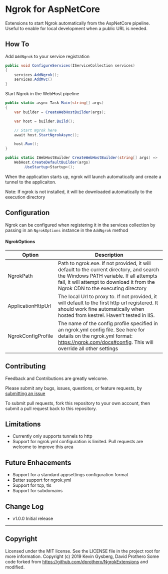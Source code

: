 # Ngrok for AspNetCore
Extensions to start Ngrok automatically from the AspNetCore pipeline. Useful to enable for local development when a public URL is needed.

## How To

Add `AddNgrok` to your service registration
```csharp
public void ConfigureServices(IServiceCollection services)
{
    services.AddNgrok();
    services.AddMvc()
}
```


Start Ngrok in the WebHost pipeline
```csharp
public static async Task Main(string[] args)
{
    var builder = CreateWebHostBuilder(args);

    var host = builder.Build();

    // Start Ngrok here
    await host.StartNgrokAsync();

    host.Run();
}

public static IWebHostBuilder CreateWebHostBuilder(string[] args) =>
    WebHost.CreateDefaultBuilder(args)
    	.UseStartup<Startup>();
```

When the application starts up, ngrok will launch automatically and create a tunnel to the applicaiton. 

Note: If ngrok is not installed, it will be downloaded automatically to the execution directory

## Configuration
Ngrok can be configured when registering it in the services collection by passing in an `NgrokOptions` instance in the `AddNgrok` method

#### NgrokOptions
| Option | Description |
| --- | --- |
| NgrokPath | Path to ngrok.exe. If not provided, it will default to the current directory, and search the Windows PATH variable. If all attempts fail, it will attempt to download it from the Ngrok CDN to the executing directory |
| ApplicationHttpUrl | The local Url to proxy to. If not provided, it will default to the first http url registered. It should work fine automatically when hosted from kestrel. Haven't tested in IIS. |
| NgrokConfigProfile | The name of the config profile specified in an ngrok.yml config file. See here for details on the ngrok.yml format: https://ngrok.com/docs#config. This will override all other settings |

## Contributing
Feedback and Contributions are greatly welcome. 

Please submit any bugs, issues, questions, or feature requests, by [submitting an issue](https://github.com/dprothero/NgrokExtensions/issues)

To submit pull requests, fork this repository to your own account, then submit a pull request back to this repository.

## Limitations
* Currently only supports tunnels to http
* Support for ngrok.yml configuration is limited. Pull requests are welcome to improve this area

## Future Enhacements
* Support for a standard appsettings configuration format
* Better support for ngrok.yml
* Support for tcp, tls
* Support for subdomains

## Change Log
* v1.0.0 Initial release



* * *




## Copyright
Licensed under the MIT license. See the LICENSE file in the project root for more information.
Copyright (c) 2019 Kevin Gysberg, David Prothero
Some code forked from https://github.com/dprothero/NgrokExtensions and modified.